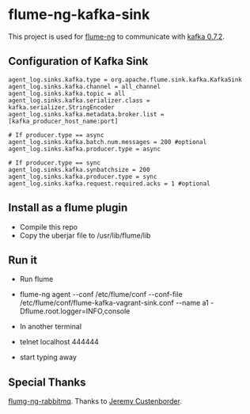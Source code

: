 flume-ng-kafka-sink
================

This project is used for [flume-ng](https://github.com/apache/flume) to communicate with [kafka 0.7,2](http://kafka.apache.org/07/quickstart.html).

Configuration of Kafka Sink
----------

    agent_log.sinks.kafka.type = org.apache.flume.sink.kafka.KafkaSink
    agent_log.sinks.kafka.channel = all_channel
    agent_log.sinks.kafka.topic = all
    agent_log.sinks.kafka.serializer.class = kafka.serializer.StringEncoder
    agent_log.sinks.kafka.metadata.broker.list = [kafka_producer_host_name:port]

    # If producer.type == async
    agent_log.sinks.kafka.batch.num.messages = 200 #optional
    agent_log.sinks.kafka.producer.type = async

    # If producer.type == sync
    agent_log.sinks.kafka.synbatchsize = 200
    agent_log.sinks.kafka.producer.type = sync
    agent_log.sinks.kafka.request.required.acks = 1 #optional


Install as a flume plugin
------------
* Compile this repo
* Copy the uberjar file to /usr/lib/flume/lib

Run it
-------
* Run flume
 * flume-ng agent --conf /etc/flume/conf --conf-file /etc/flume/conf/flume-kafka-vagrant-sink.conf --name a1 -Dflume.root.logger=INFO,console

* In another terminal
 * telnet localhost 444444
 * start typing away

Special Thanks
---------
[flumg-ng-rabbitmq](https://github.com/jcustenborder/flume-ng-rabbitmq). Thanks to [Jeremy Custenborder](https://github.com/jcustenborder).




